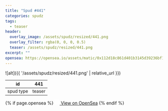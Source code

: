 ```yaml
---
title: "Spud #441"
categories: spudz
tags:
  - teaser
header:
  overlay_image: /assets/spudz/resized/441.png
  overlay_filter: rgba(0, 0, 0, 0.5)
  teaser: /assets/spudz/resized/441.png
excerpt: ""
opensea: https://opensea.io/assets/matic/0x112d18c861d401b3145d39236bf149f01e18beed/441
---
```

![alt]({{ '/assets/spudz/resized/441.png' | relative_url }})

| id | 441 |
|-|-|
| spud type | teaser |

{% if page.opensea %}
<a href="{{page.opensea}}" class="btn btn--info" onclick="window.open(this.href, '_blank'); return false;"><img src="/assets/images/opensea.svg" width="16px"><span>  View on OpenSea</span></a>
{% endif %}
